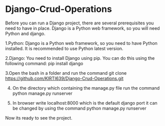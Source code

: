 # Django-Crud-Operations
Before you can run a Django project, there are several prerequisites you need to have in place. Django is a Python web framework, so you will need Python and django. 

1.Python: Django is a Python web framework, so you need to have Python installed. It is recommended to use Python latest version.

2.Django: You need to install Django using pip. You can do this using the following command:
  pip install django
  
3.Open the bash in a folder and run the command 
 git clone https://github.com/KIRTI639/Django-Crud-Operations.git
 
4. On the directory which containing the manage.py file run the command
  python manage.py runserver

6. In browser write localhost:8000 which is the default django port it can be changed by using the command
  python manage.py runserver <write here any port number>
  
 Now its ready to see the project.
 
